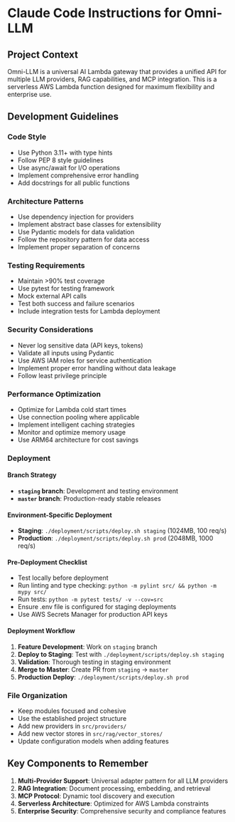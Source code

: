 # Claude Code Instructions for Omni-LLM

## Project Context
Omni-LLM is a universal AI Lambda gateway that provides a unified API for multiple LLM providers, RAG capabilities, and MCP integration. This is a serverless AWS Lambda function designed for maximum flexibility and enterprise use.

## Development Guidelines

### Code Style
- Use Python 3.11+ with type hints
- Follow PEP 8 style guidelines
- Use async/await for I/O operations
- Implement comprehensive error handling
- Add docstrings for all public functions

### Architecture Patterns
- Use dependency injection for providers
- Implement abstract base classes for extensibility
- Use Pydantic models for data validation
- Follow the repository pattern for data access
- Implement proper separation of concerns

### Testing Requirements
- Maintain >90% test coverage
- Use pytest for testing framework
- Mock external API calls
- Test both success and failure scenarios
- Include integration tests for Lambda deployment

### Security Considerations
- Never log sensitive data (API keys, tokens)
- Validate all inputs using Pydantic
- Use AWS IAM roles for service authentication
- Implement proper error handling without data leakage
- Follow least privilege principle

### Performance Optimization
- Optimize for Lambda cold start times
- Use connection pooling where applicable
- Implement intelligent caching strategies
- Monitor and optimize memory usage
- Use ARM64 architecture for cost savings

### Deployment

#### Branch Strategy
- **`staging` branch**: Development and testing environment
- **`master` branch**: Production-ready stable releases

#### Environment-Specific Deployment
- **Staging**: `./deployment/scripts/deploy.sh staging` (1024MB, 100 req/s)
- **Production**: `./deployment/scripts/deploy.sh prod` (2048MB, 1000 req/s)

#### Pre-Deployment Checklist
- Test locally before deployment
- Run linting and type checking: `python -m pylint src/ && python -m mypy src/`
- Run tests: `python -m pytest tests/ -v --cov=src`
- Ensure .env file is configured for staging deployments
- Use AWS Secrets Manager for production API keys

#### Deployment Workflow
1. **Feature Development**: Work on `staging` branch
2. **Deploy to Staging**: Test with `./deployment/scripts/deploy.sh staging`
3. **Validation**: Thorough testing in staging environment
4. **Merge to Master**: Create PR from `staging` → `master`
5. **Production Deploy**: `./deployment/scripts/deploy.sh prod`

### File Organization
- Keep modules focused and cohesive
- Use the established project structure
- Add new providers in `src/providers/`
- Add new vector stores in `src/rag/vector_stores/`
- Update configuration models when adding features

## Key Components to Remember

1. **Multi-Provider Support**: Universal adapter pattern for all LLM providers
2. **RAG Integration**: Document processing, embedding, and retrieval
3. **MCP Protocol**: Dynamic tool discovery and execution
4. **Serverless Architecture**: Optimized for AWS Lambda constraints
5. **Enterprise Security**: Comprehensive security and compliance features